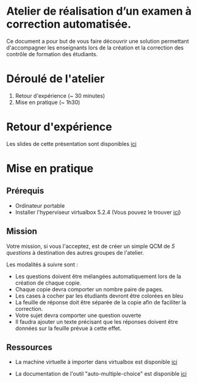 Atelier de réalisation d’un examen à correction automatisée.
============================================================

Ce document a pour but de vous faire découvrir une solution permettant d'accompagner les enseignants lors de la création et la correction des contrôle de formation des étudiants.

# Déroulé de l'atelier

1. Retour d'expérience (~ 30 minutes)
2. Mise en pratique (~ 1h30)

# Retour d'expérience

Les slides de cette présentation sont disponibles [ici](https://github.com/AntoineLav/atelier-mediane2018/tree/master/documentation)

# Mise en pratique

Prérequis
---------

* Ordinateur portable
* Installer l'hyperviseur virtualbox 5.2.4 (Vous pouvez le trouver [ici](https://www.virtualbox.org/wiki/Downloads))


Mission
-------

Votre mission, si vous l'acceptez, est de créer un simple QCM de *5 questions* à destination des autres groupes de l'atelier.

Les modalités à suivre sont :

* Les questions doivent être mélangées automatiquement lors de la création de chaque copie.
* Chaque copie devra comporter un nombre paire de pages.
* Les cases à cocher par les étudiants devront être colorées en bleu
* La feuille de réponse doit être séparée de la copie afin de faciliter la correction.
* Votre sujet devra comporter une question ouverte
* Il faudra ajouter un texte précisant que les réponses doivent être données sur la feuille prévue à cette effet.

Ressources
----------

* La machine virtuelle à importer dans virtualbox est disponible [ici](https://filesender.renater.fr/?s=download&token=6d191307-23c2-b052-f4ea-8be4ef29c89d)

* La documentation de l'outil "auto-multiple-choice" est disponible [ici](https://github.com/AntoineLav/atelier-mediane2018/tree/master/documentation)
 


